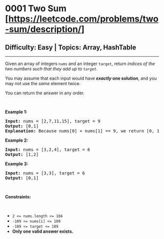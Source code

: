 # 0001 Two Sum [https://leetcode.com/problems/two-sum/description/]

## Difficulty: Easy | Topics: Array, HashTable
<hr><div><p>Given an array of integers <code>nums</code>&nbsp;and an integer <code>target</code>, return <em>indices of the two numbers such that they add up to <code>target</code></em>.</p>
<p>You may assume that each input would have <strong><em>exactly</em> one solution</strong>, and you may not use the <em>same</em> element twice.</p>
<p>You can return the answer in any order.</p>

<p>&nbsp;</p>
<p><strong class="example">Example 1:</strong></p>

<pre style="position: relative;"><strong>Input:</strong> nums = [2,7,11,15], target = 9
<strong>Output:</strong> [0,1]
<strong>Explanation:</strong> Because nums[0] + nums[1] == 9, we return [0, 1].
<div class="open_grepper_editor" title="Edit &amp; Save To Grepper"></div></pre>

<p><strong class="example">Example 2:</strong></p>

<pre style="position: relative;"><strong>Input:</strong> nums = [3,2,4], target = 6
<strong>Output:</strong> [1,2]
<div class="open_grepper_editor" title="Edit &amp; Save To Grepper"></div></pre>

<p><strong class="example">Example 3:</strong></p>

<pre style="position: relative;"><strong>Input:</strong> nums = [3,3], target = 6
<strong>Output:</strong> [0,1]
<div class="open_grepper_editor" title="Edit &amp; Save To Grepper"></div></pre>

<p>&nbsp;</p>
<p><strong>Constraints:</strong></p>
<br/>
<ul>
	<li><code>2 <= nums.length <= 104</li></code>
 <li><code>-109 <= nums[i] <= 109</li></code>
 <li><code>-109 <= target <= 109</li></code>
 <li><strong>Only one valid answer exists.</strong></li>
</ul>
